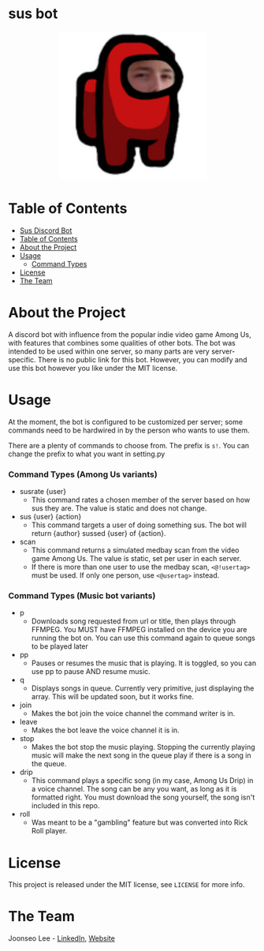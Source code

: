 # sus bot

<p align="center">
<img src="img/susbot.png" alt="susbot logo" height=300>
</p>

# Table of Contents
- [Sus Discord Bot](#sus-discord-bhot)
- [Table of Contents](#table-of-contents)
- [About the Project](#about-the-project)
- [Usage](#usage)
  - [Command Types](#command-types)
- [License](#license)
- [The Team](#the-team)
# About the Project
A discord bot with influence from the popular indie video game Among Us, with features 
that combines some qualities of other bots. The bot was intended to be used within one server, 
so many parts are very server-specific. There is no public link for this bot. However, you can modify and 
use this bot however you like under the MIT license.
# Usage
At the moment, the bot is configured to be customized per server; some commands need to be 
hardwired in by the person who wants to use them.

There are a plenty of commands to choose from. The prefix is `s!`. You can change the prefix to what you want in setting.py
### Command Types (Among Us variants)
- susrate {user}
  - This command rates a chosen member of the server based on how sus they are. The value is static and does not change.
- sus {user} {action}
  - This command targets a user of doing something sus. The bot will return {author} sussed {user} of {action}.
- scan
  - This command returns a simulated medbay scan from the video game Among Us. The value is static, set per user in each server.
  - If there is more than one user to use the medbay scan, `<@!usertag>` must be used. If only one person, use `<@usertag>` instead.
### Command Types (Music bot variants)
- p
  - Downloads song requested from url or title, then plays through FFMPEG. You MUST have FFMPEG installed on the device you are running the bot on. You can use this command again to queue songs to be played later
- pp
  - Pauses or resumes the music that is playing. It is toggled, so you can use pp to pause AND resume music.
- q
  - Displays songs in queue. Currently very primitive, just displaying the array. This will be updated soon, but it works fine.
- join
  - Makes the bot join the voice channel the command writer is in.
- leave
  - Makes the bot leave the voice channel it is in.
- stop
  - Makes the bot stop the music playing. Stopping the currently playing music will make the next song in the queue play if there is a song in the queue.
- drip
  - This command plays a specific song (in my case, Among Us Drip) in a voice channel. The song can be any you want, as long as it is formatted right. You must download the song yourself, the song isn't included in this repo.
- roll
  - Was meant to be a "gambling" feature but was converted into Rick Roll player.

# License
This project is released under the MIT license, see `LICENSE` for more info.
# The Team
Joonseo Lee - [LinkedIn](https://www.linkedin.com/joonsauce), [Website](http://joonsauce.me)
